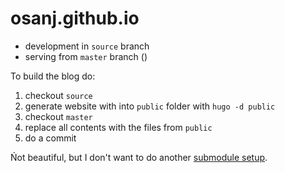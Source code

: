 # osanj.github.io

* development in `source` branch
* serving from `master` branch ()

To build the blog do:
1. checkout `source`
2. generate website with into `public` folder with `hugo -d public`
3. checkout `master`
4. replace all contents with the files from `public`
5. do a commit

Ńot beautiful, but I don't want to do another [submodule setup](https://gohugo.io/hosting-and-deployment/hosting-on-github/#github-user-or-organization-pages).
